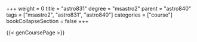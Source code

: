 +++
weight = 0
title = "astro831"
degree = "msastro2"
parent = "astro840"
tags = ["msastro2", "astro831", "astro840"]
categories = ["course"]
bookCollapseSection = false
+++

{{< genCoursePage >}}
